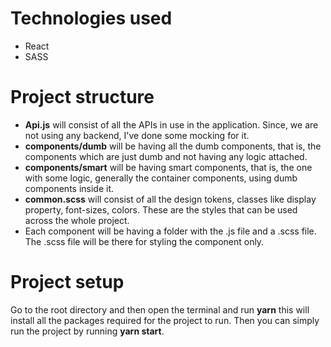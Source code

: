 # Technologies used
* React
* SASS
# Project structure
* **Api.js** will consist of all the APIs in use in the application. Since, we are not using any backend, I've done some mocking for it.
* **components/dumb** will be having all the dumb components, that is, the components which are just dumb and not having any logic attached.
* **components/smart** will be having smart components, that is, the one with some logic, generally the container components, using dumb components inside it.
* **common.scss** will consist of all the design tokens, classes like display property, font-sizes, colors. These are the styles that can be used across the whole project.
* Each component will be having a folder with the .js file and a .scss file. The .scss file will be there for styling the component only.

# Project setup
Go to the root directory and then open the terminal and run **yarn** this will install all the packages required for the project to run. Then you can simply run the project by running **yarn start**.
